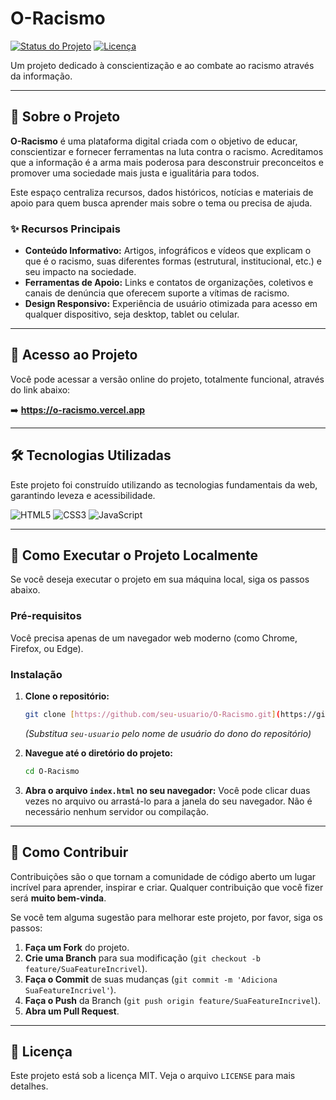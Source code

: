 # O-Racismo

[![Status do Projeto](https://img.shields.io/badge/status-ativo-brightgreen.svg)](https://o-racismo.vercel.app)
[![Licença](https://img.shields.io/badge/licença-MIT-blue.svg)](LICENSE)

Um projeto dedicado à conscientização e ao combate ao racismo através da informação.

---

## 📖 Sobre o Projeto

**O-Racismo** é uma plataforma digital criada com o objetivo de educar, conscientizar e fornecer ferramentas na luta contra o racismo. Acreditamos que a informação é a arma mais poderosa para desconstruir preconceitos e promover uma sociedade mais justa e igualitária para todos.

Este espaço centraliza recursos, dados históricos, notícias e materiais de apoio para quem busca aprender mais sobre o tema ou precisa de ajuda.

### ✨ Recursos Principais

* **Conteúdo Informativo:** Artigos, infográficos e vídeos que explicam o que é o racismo, suas diferentes formas (estrutural, institucional, etc.) e seu impacto na sociedade.
* **Ferramentas de Apoio:** Links e contatos de organizações, coletivos e canais de denúncia que oferecem suporte a vítimas de racismo.
* **Design Responsivo:** Experiência de usuário otimizada para acesso em qualquer dispositivo, seja desktop, tablet ou celular.

---

## 🚀 Acesso ao Projeto

Você pode acessar a versão online do projeto, totalmente funcional, através do link abaixo:

➡️ **https://o-racismo.vercel.app**

---

## 🛠️ Tecnologias Utilizadas

Este projeto foi construído utilizando as tecnologias fundamentais da web, garantindo leveza e acessibilidade.

![HTML5](https://img.shields.io/badge/HTML5-E34F26?style=for-the-badge&logo=html5&logoColor=white)
![CSS3](https://img.shields.io/badge/CSS3-1572B6?style=for-the-badge&logo=css3&logoColor=white)
![JavaScript](https://img.shields.io/badge/JavaScript-F7DF1E?style=for-the-badge&logo=javascript&logoColor=black)

---

## 🏁 Como Executar o Projeto Localmente

Se você deseja executar o projeto em sua máquina local, siga os passos abaixo.

### Pré-requisitos

Você precisa apenas de um navegador web moderno (como Chrome, Firefox, ou Edge).

### Instalação

1.  **Clone o repositório:**
    ```sh
    git clone [https://github.com/seu-usuario/O-Racismo.git](https://github.com/seu-usuario/O-Racismo.git)
    ```
    *(Substitua `seu-usuario` pelo nome de usuário do dono do repositório)*

2.  **Navegue até o diretório do projeto:**
    ```sh
    cd O-Racismo
    ```

3.  **Abra o arquivo `index.html` no seu navegador:**
    Você pode clicar duas vezes no arquivo ou arrastá-lo para a janela do seu navegador. Não é necessário nenhum servidor ou compilação.

---

## 🤝 Como Contribuir

Contribuições são o que tornam a comunidade de código aberto um lugar incrível para aprender, inspirar e criar. Qualquer contribuição que você fizer será **muito bem-vinda**.

Se você tem alguma sugestão para melhorar este projeto, por favor, siga os passos:

1.  **Faça um Fork** do projeto.
2.  **Crie uma Branch** para sua modificação (`git checkout -b feature/SuaFeatureIncrivel`).
3.  **Faça o Commit** de suas mudanças (`git commit -m 'Adiciona SuaFeatureIncrivel'`).
4.  **Faça o Push** da Branch (`git push origin feature/SuaFeatureIncrivel`).
5.  **Abra um Pull Request**.

---

## 📝 Licença

Este projeto está sob a licença MIT. Veja o arquivo `LICENSE` para mais detalhes.
